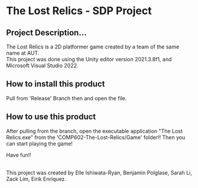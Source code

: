 # The Lost Relics - SDP Project 

## Project Description...
The Lost Relics is a 2D platformer game created by a team of the same name at AUT.<br /> 
This project was done using the Unity editor version 2021.3.8f1, and Microsoft Visual Studio 2022.

## How to install this product
Pull from 'Release' Branch then and open the file.<br /> 


## How to use this product

After pulling from the branch, open the executable application "The Lost Relics.exe" from the 'COMP602-The-Lost-Relics/Game' folder!!
Then you can start playing the game! 

Have fun!!



<br />This project was created by Elle Ishiwata-Ryan, Benjamin Polglase, Sarah Li, Zack Lim, Eirik Enriquez.
